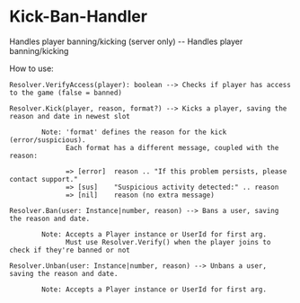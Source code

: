 # Kick-Ban-Handler
Handles player banning/kicking (server only)
-- Handles player banning/kicking

How to use:

	Resolver.VerifyAccess(player): boolean --> Checks if player has access to the game (false = banned)

	Resolver.Kick(player, reason, format?) --> Kicks a player, saving the reason and date in newest slot
			
			Note: 'format' defines the reason for the kick (error/suspicious).
			      Each format has a different message, coupled with the reason:

			      => [error]  reason .. "If this problem persists, please contact support."
			      => [sus]    "Suspicious activity detected:" .. reason
			      => [nil]    reason (no extra message)
	
	Resolver.Ban(user: Instance|number, reason) --> Bans a user, saving the reason and date.
			
			Note: Accepts a Player instance or UserId for first arg. 
			      Must use Resolver.Verify() when the player joins to check if they're banned or not
			
	Resolver.Unban(user: Instance|number, reason) --> Unbans a user, saving the reason and date.
			
			Note: Accepts a Player instance or UserId for first arg.
